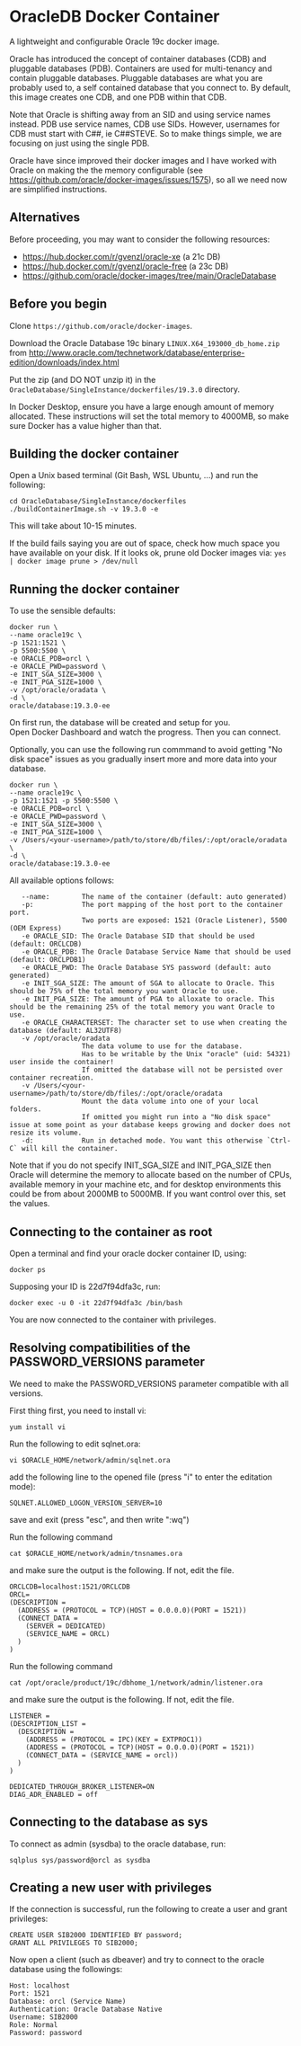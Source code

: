 # OracleDB Docker Container

A lightweight and configurable Oracle 19c docker image.

Oracle has introduced the concept of container databases (CDB) and pluggable databases (PDB). Containers are used for multi-tenancy and contain pluggable databases. Pluggable databases are what you are probably used to, a self contained database that you connect to. By default, this image creates one CDB, and one PDB within that CDB.

Note that Oracle is shifting away from an SID and using service names instead. PDB use service names, CDB use SIDs. However, usernames for CDB must start with C##, ie C##STEVE. So to make things simple, we are focusing on just using the single PDB.

Oracle have since improved their docker images and I have worked with Oracle on making the the memory configurable (see https://github.com/oracle/docker-images/issues/1575), so all we need now are simplified instructions.

Alternatives
------------

Before proceeding, you may want to consider the following resources:
- https://hub.docker.com/r/gvenzl/oracle-xe (a 21c DB)
- https://hub.docker.com/r/gvenzl/oracle-free (a 23c DB)
- https://github.com/oracle/docker-images/tree/main/OracleDatabase


Before you begin
----------------

Clone `https://github.com/oracle/docker-images`.

Download the Oracle Database 19c binary `LINUX.X64_193000_db_home.zip` from http://www.oracle.com/technetwork/database/enterprise-edition/downloads/index.html

Put the zip (and DO NOT unzip it) in the `OracleDatabase/SingleInstance/dockerfiles/19.3.0` directory.

In Docker Desktop, ensure you have a large enough amount of memory allocated. These instructions will set the total memory to 4000MB, so make sure Docker has a value higher than that.

Building the docker container
-----------------------------

Open a Unix based terminal (Git Bash, WSL Ubuntu, ...) and run the following:

````
cd OracleDatabase/SingleInstance/dockerfiles
./buildContainerImage.sh -v 19.3.0 -e
````
This will take about 10-15 minutes.

If the build fails saying you are out of space, check how much space you have available on your disk. If it looks ok, prune old Docker images via: 
`yes | docker image prune > /dev/null`


Running the docker container
-----------------------------

To use the sensible defaults:

```
docker run \
--name oracle19c \
-p 1521:1521 \
-p 5500:5500 \
-e ORACLE_PDB=orcl \
-e ORACLE_PWD=password \
-e INIT_SGA_SIZE=3000 \
-e INIT_PGA_SIZE=1000 \
-v /opt/oracle/oradata \
-d \
oracle/database:19.3.0-ee
```

On first run, the database will be created and setup for you.  
Open Docker Dashboard and watch the progress. Then you can connect.

Optionally, you can use the following run commmand to avoid getting "No disk space" issues as you gradually insert more and more data into your database.

```
docker run \
--name oracle19c \
-p 1521:1521 -p 5500:5500 \
-e ORACLE_PDB=orcl \
-e ORACLE_PWD=password \
-e INIT_SGA_SIZE=3000 \
-e INIT_PGA_SIZE=1000 \
-v /Users/<your-username>/path/to/store/db/files/:/opt/oracle/oradata \
-d \
oracle/database:19.3.0-ee
```

All available options follows:

```
   --name:        The name of the container (default: auto generated)
   -p:            The port mapping of the host port to the container port.
                  Two ports are exposed: 1521 (Oracle Listener), 5500 (OEM Express)
   -e ORACLE_SID: The Oracle Database SID that should be used (default: ORCLCDB)
   -e ORACLE_PDB: The Oracle Database Service Name that should be used (default: ORCLPDB1)
   -e ORACLE_PWD: The Oracle Database SYS password (default: auto generated)
   -e INIT_SGA_SIZE: The amount of SGA to allocate to Oracle. This should be 75% of the total memory you want Oracle to use. 
   -e INIT_PGA_SIZE: The amount of PGA to alloxate to oracle. This should be the remaining 25% of the total memory you want Oracle to use.  
   -e ORACLE_CHARACTERSET: The character set to use when creating the database (default: AL32UTF8)
   -v /opt/oracle/oradata
                  The data volume to use for the database.
                  Has to be writable by the Unix "oracle" (uid: 54321) user inside the container!
                  If omitted the database will not be persisted over container recreation.
   -v /Users/<your-username>/path/to/store/db/files/:/opt/oracle/oradata
                  Mount the data volume into one of your local folders.
                  If omitted you might run into a "No disk space" issue at some point as your database keeps growing and docker does not resize its volume.
   -d:            Run in detached mode. You want this otherwise `Ctrl-C` will kill the container.
```

Note that if you do not specify INIT_SGA_SIZE and INIT_PGA_SIZE then Oracle will determine the memory to allocate based on the number of CPUs, available memory in your machine etc, and for desktop environments this could be from about 2000MB to 5000MB. If you want control over this, set the values.


Connecting to the container as root
-----------------------------------


Open a terminal and find your oracle docker container ID, using:
```
docker ps
```

Supposing your ID is 22d7f94dfa3c, run:
```
docker exec -u 0 -it 22d7f94dfa3c /bin/bash
```

You are now connected to the container with privileges.

Resolving compatibilities of the PASSWORD_VERSIONS parameter
------------------------------------------------------------

We need to make the PASSWORD_VERSIONS parameter compatible with all versions.

First thing first, you need to install vi:
```
yum install vi
```

Run the following to edit sqlnet.ora:
```
vi $ORACLE_HOME/network/admin/sqlnet.ora
```

add the following line to the opened file (press "i" to enter the editation mode):
```
SQLNET.ALLOWED_LOGON_VERSION_SERVER=10
```
save and exit (press "esc", and then write ":wq")


Run the following command
```
cat $ORACLE_HOME/network/admin/tnsnames.ora
```
and make sure the output is the following. If not, edit the file.
```
ORCLCDB=localhost:1521/ORCLCDB
ORCL= 
(DESCRIPTION = 
  (ADDRESS = (PROTOCOL = TCP)(HOST = 0.0.0.0)(PORT = 1521))
  (CONNECT_DATA =
    (SERVER = DEDICATED)
    (SERVICE_NAME = ORCL)
  )
)
```
Run the following command
```
cat /opt/oracle/product/19c/dbhome_1/network/admin/listener.ora
```
and make sure the output is the following. If not, edit the file.
```
LISTENER = 
(DESCRIPTION_LIST = 
  (DESCRIPTION = 
    (ADDRESS = (PROTOCOL = IPC)(KEY = EXTPROC1)) 
    (ADDRESS = (PROTOCOL = TCP)(HOST = 0.0.0.0)(PORT = 1521)) 
    (CONNECT_DATA = (SERVICE_NAME = orcl)) 
  ) 
)

DEDICATED_THROUGH_BROKER_LISTENER=ON
DIAG_ADR_ENABLED = off
```


Connecting to the database as sys
---------------------------------

To connect as admin (sysdba) to the oracle database, run:
```
sqlplus sys/password@orcl as sysdba
```

Creating a new user with privileges
-----------------------------------

If the connection is successful, run the following to create a user and grant privileges:
```
CREATE USER SIB2000 IDENTIFIED BY password;
GRANT ALL PRIVILEGES TO SIB2000;
```


Now open a client (such as dbeaver) and try to connect to the oracle database using the followings:
```
Host: localhost
Port: 1521
Database: orcl (Service Name)
Authentication: Oracle Database Native
Username: SIB2000
Role: Normal
Password: password
```



